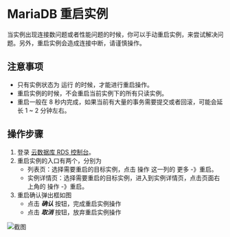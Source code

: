 # MariaDB 重启实例
当实例出现连接数问题或者性能问题的时候，你可以手动重启实例，来尝试解决问题。另外，重启实例会造成连接中断，请谨慎操作。

## 注意事项
* 只有实例状态为 运行 的时候，才能进行重启操作。
* 重启实例的时候，不会重启当前实例下的所有只读实例。
* 重启一般在 8 秒内完成，如果当前有大量的事务需要提交或者回滚，可能会延长 1 ~ 2 分钟左右。

## 操作步骤
1. 登录 [云数据库 RDS 控制台](https://rds-console.jdcloud.com/database)。
2. 重启实例的入口有两个，分别为
    * 列表页：选择需要重启的目标实例，点击 操作 这一列的 更多 -》重启。
    * 实例详情页：选择需要重启的目标实例，进入到实例详情页，点击页面右上角的 操作 -》重启。
3. 重启确认弹出框如图
    * 点击 ***确认*** 按钮，完成重启实例操作
    * 点击 ***取消*** 按钮，放弃重启实例操作
    
![截图](https://img1.jcloudcs.com/cms/0d8ca556-e783-4fa9-ab72-b30652c0251020180423125543.png)
